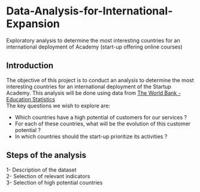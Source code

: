 # Data-Analysis-for-International-Expansion
Exploratory analysis to determine the most interesting countries for an international deployment of Academy (start-up offering online courses)

## Introduction
The objective of this project is to conduct an analysis to determine the most interesting countries for an international deployment of the Startup Academy.
This analysis will be done using data from 
<a href="https://datacatalog.worldbank.org/search/dataset/0038480">The World Bank - Education Statistics</a>
<br/>
The key questions we wish to explore are:
<br/>
* Which countries have a high potential of customers for our services ?
* For each of these countries, what will be the evolution of this customer potential ?
* In which countries should the start-up prioritize its activities ?

## Steps of the analysis
1- Description of the dataset <br/>
2- Selection of relevant indicators <br/>
3- Selection of high potential countries <br/>
